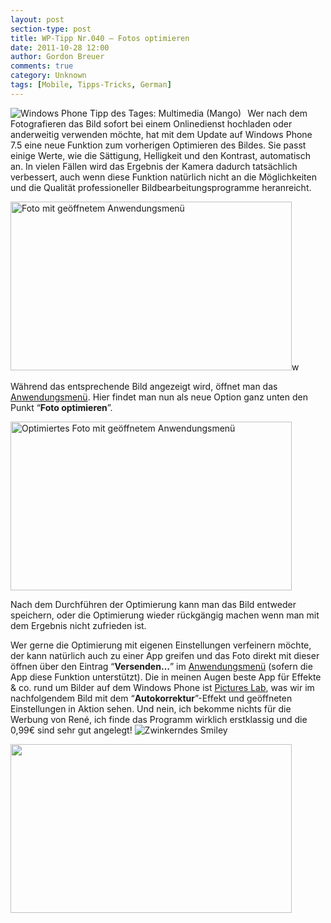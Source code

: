 ```yaml
---
layout: post
section-type: post
title: WP-Tipp Nr.040 – Fotos optimieren
date: 2011-10-28 12:00
author: Gordon Breuer
comments: true
category: Unknown
tags: [Mobile, Tipps-Tricks, German]
---
```

<p><img style="margin: 0px 10px 0px 0px; display: inline; float: left" title="" alt="Windows Phone Tipp des Tages: Multimedia (Mango)" align="left" src="http://anheledirwp.blob.core.windows.net/wordpress/2011/10/multimediaMG.png" /></p>  <p>Wer nach dem Fotografieren das Bild sofort bei einem Onlinedienst hochladen oder anderweitig verwenden möchte, hat mit dem Update auf Windows Phone 7.5 eine neue Funktion zum vorherigen Optimieren des Bildes. Sie passt einige Werte, wie die Sättigung, Helligkeit und den Kontrast, automatisch an. In vielen Fällen wird das Ergebnis der Kamera dadurch tatsächlich verbessert, auch wenn diese Funktion natürlich nicht an die Möglichkeiten und die Qualität professioneller Bildbearbeitungsprogramme heranreicht.</p>  <p><img style="background-image: none; border-bottom: 0px; border-left: 0px; padding-left: 0px; padding-right: 0px; display: inline; border-top: 0px; border-right: 0px; padding-top: 0px" title="" border="0" alt="Foto mit geöffnetem Anwendungsmenü" src="http://anheledirwp.blob.core.windows.net/wordpress/2011/10/Screen-Capture1.jpg" width="450" height="270" />w</p>  <p>Während das entsprechende Bild angezeigt wird, öffnet man das <a href="/post/2011/09/05/WP7-Tipp-002-%E2%80%93-Das-Anwendungs-und-Kontextmenu.aspx">Anwendungsmenü</a>. Hier findet man nun als neue Option ganz unten den Punkt “<strong>Foto optimieren</strong>”. </p>  <p><img style="background-image: none; border-bottom: 0px; border-left: 0px; padding-left: 0px; padding-right: 0px; display: inline; border-top: 0px; border-right: 0px; padding-top: 0px" title="" border="0" alt="Optimiertes Foto mit geöffnetem Anwendungsmenü" src="http://anheledirwp.blob.core.windows.net/wordpress/2011/10/Screen-Capture-3.jpg" width="450" height="270" /></p>  <p>Nach dem Durchführen der Optimierung kann man das Bild entweder speichern, oder die Optimierung wieder rückgängig machen wenn man mit dem Ergebnis nicht zufrieden ist.</p>  <p>Wer gerne die Optimierung mit eigenen Einstellungen verfeinern möchte, der kann natürlich auch zu einer App greifen und das Foto direkt mit dieser öffnen über den Eintrag “<strong>Versenden…</strong>” im <a href="/post/2011/09/05/WP7-Tipp-002-%E2%80%93-Das-Anwendungs-und-Kontextmenu.aspx">Anwendungsmenü</a> (sofern die App diese Funktion unterstützt). Die in meinen Augen beste App für Effekte &amp; co. rund um Bilder auf dem Windows Phone ist <a href="http://www.windowsphone.com/de-DE/apps/5db119bf-7ad5-df11-a844-00237de2db9e">Pictures Lab</a>, was wir im nachfolgendem Bild mit dem “<strong>Autokorrektur</strong>”-Effekt und geöffneten Einstellungen in Aktion sehen. Und nein, ich bekomme nichts für die Werbung von René, ich finde das Programm wirklich erstklassig und die 0,99€ sind sehr gut angelegt! <img style="border-bottom-style: none; border-left-style: none; border-top-style: none; border-right-style: none" class="wlEmoticon wlEmoticon-winkingsmile" alt="Zwinkerndes Smiley" src="http://anheledirwp.blob.core.windows.net/wordpress/2011/10/wlEmoticon-winkingsmile7.png" /></p>  <p><a href="http://www.flickr.com/photos/anheledir/6289089180/"><img src="http://anheledirwp.blob.core.windows.net/wordpress/2011/10/6289089180_00fd88de50.jpg" width="450" height="270" /></a></p>
